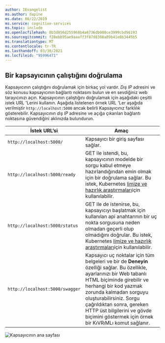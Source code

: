 ```yaml
---
author: IEvangelist
ms.author: dapine
ms.date: 08/22/2019
ms.service: cognitive-services
ms.topic: include
ms.openlocfilehash: 8b3d856d255968b4a6736db908ce3999cbd56193
ms.sourcegitcommit: f28ebb95ae9aaaff3f87d8388a09b41e0b3445b5
ms.translationtype: MT
ms.contentlocale: tr-TR
ms.lasthandoff: 03/30/2021
ms.locfileid: "95996471"
---
```

## <a name="validate-that-a-container-is-running"></a>Bir kapsayıcının çalıştığını doğrulama 

Kapsayıcının çalıştığını doğrulamak için birkaç yol vardır. *Dış IP* adresini ve söz konusu kapsayıcının bağlantı noktasını bulun ve en sevdiğiniz web tarayıcınızı açın. Kapsayıcının çalıştığını doğrulamak için aşağıdaki çeşitli istek URL 'Lerini kullanın. Aşağıda listelenen örnek URL 'Ler aşağıda verilmiştir `http://localhost:5000` ancak belirli Kapsayıcınız farklılık gösterebilir. Kapsayıcının *dış IP* adresine ve açığa çıkarılan bağlantı noktasına güvendiğini aklınızda bulundurun.

| İstek URL’si | Amaç |
|--|--|
| `http://localhost:5000/` | Kapsayıcı bir giriş sayfası sağlar. |
| `http://localhost:5000/ready` | GET ile istendi, bu, kapsayıcının modelde bir sorgu kabul etmeye hazırlandığından emin olmak için bir doğrulama sağlar.  Bu istek, Kubernetes [limize ve hazırlık araştırmaları](https://kubernetes.io/docs/tasks/configure-pod-container/configure-liveness-readiness-probes/)için kullanılabilir. |
| `http://localhost:5000/status` | GET ile de istenirse, bu, kapsayıcıyı başlatmak için kullanılan api anahtarının bir uç nokta sorgusuna neden olmadan geçerli olup olmadığını doğrular. Bu istek, Kubernetes [limize ve hazırlık araştırmaları](https://kubernetes.io/docs/tasks/configure-pod-container/configure-liveness-readiness-probes/)için kullanılabilir. |
| `http://localhost:5000/swagger` | Kapsayıcı uç noktalar için tüm belgeleri ve bir de **Deneyin** özelliği sağlar. Bu özellikle, ayarlarınızı bir Web tabanlı HTML biçiminde girebilir ve herhangi bir kod yazmak zorunda kalmadan sorguyu oluşturabilirsiniz. Sorgu çağrıldıktan sonra, gereken HTTP üst bilgilerini ve gövde biçimini göstermek için örnek bir KıVRıMLı komut sağlanır. |

![Kapsayıcının ana sayfası](./media/cognitive-services-containers-api-documentation/container-webpage.png)
